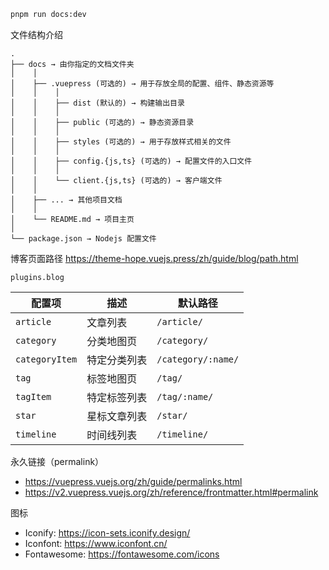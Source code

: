 
```bash
pnpm run docs:dev
```

文件结构介绍

```
.
├── docs → 由你指定的文档文件夹
│    │
│    ├── .vuepress (可选的) → 用于存放全局的配置、组件、静态资源等
│    │    │
│    │    ├── dist (默认的) → 构建输出目录
│    │    │
│    │    ├── public (可选的) → 静态资源目录
│    │    │
│    │    ├── styles (可选的) → 用于存放样式相关的文件
│    │    │
│    │    ├── config.{js,ts} (可选的) → 配置文件的入口文件
│    │    │
│    │    └── client.{js,ts} (可选的) → 客户端文件
│    │
│    ├── ... → 其他项目文档
│    │
│    └── README.md → 项目主页
│
└── package.json → Nodejs 配置文件
```

博客页面路径 <https://theme-hope.vuejs.press/zh/guide/blog/path.html>

`plugins.blog`

| 配置项         | 描述         | 默认路径           |
| -------------- | ------------ | ------------------ |
| `article`      | 文章列表     | `/article/`        |
| `category`     | 分类地图页   | `/category/`       |
| `categoryItem` | 特定分类列表 | `/category/:name/` |
| `tag`          | 标签地图页   | `/tag/`            |
| `tagItem`      | 特定标签列表 | `/tag/:name/`      |
| `star`         | 星标文章列表 | `/star/`           |
| `timeline`     | 时间线列表   | `/timeline/`       |

永久链接（permalink） 

+ <https://vuepress.vuejs.org/zh/guide/permalinks.html>
+ <https://v2.vuepress.vuejs.org/zh/reference/frontmatter.html#permalink>

图标 

+ Iconify: https://icon-sets.iconify.design/
+ Iconfont: https://www.iconfont.cn/
+ Fontawesome: https://fontawesome.com/icons
